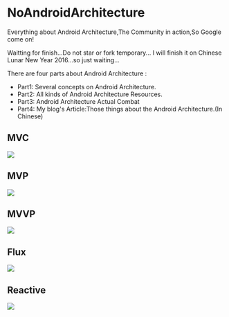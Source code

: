 # NoAndroidArchitecture
Everything about Android Architecture,The Community in action,So Google come on!

Waitting for finish...Do not star or fork temporary... I will finish it on Chinese Lunar New Year 2016...so just waiting...

There are four parts about Android Architecture :

- Part1: Several concepts on Android Architecture.
- Part2: All kinds of Android Architecture Resources.
- Part3: Android Architecture Actual Combat
- Part4: My blog's Article:Those things about the Android Architecture.(In Chinese)


## MVC

![](http://i.imgur.com/gBaojOU.png)


## MVP

![](http://i.imgur.com/tnDb3CP.png)

## MVVP

![](http://i.imgur.com/B52mY6M.png)

## Flux

![](http://i.imgur.com/wHjqy4u.png)

## Reactive

![](http://i.imgur.com/XsLEEZO.png)

